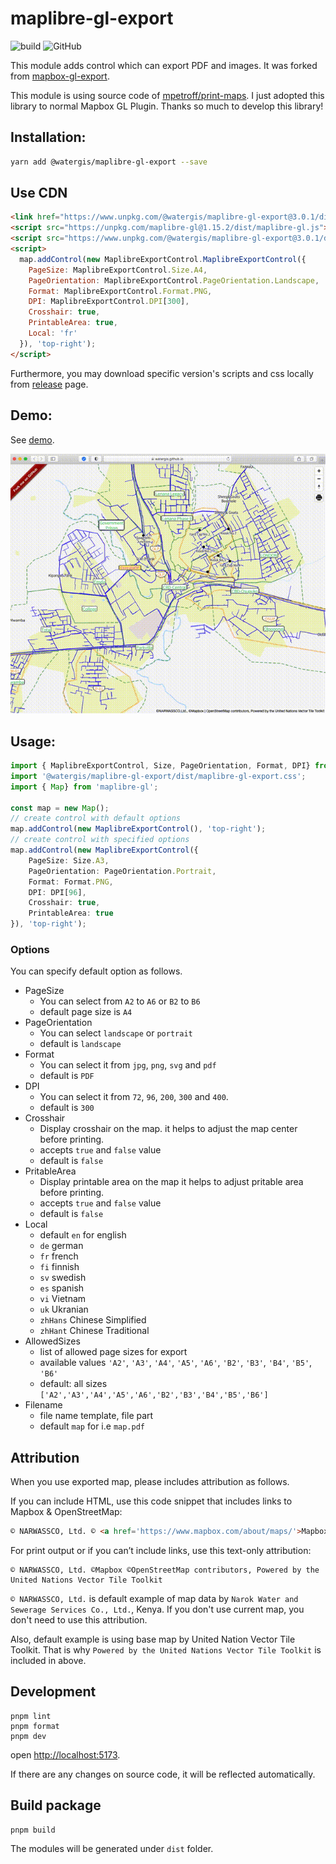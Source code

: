 # maplibre-gl-export

![build](https://github.com/watergis/maplibre-gl-export/workflows/build/badge.svg)
![GitHub](https://img.shields.io/github/license/watergis/maplibre-gl-export)

This module adds control which can export PDF and images. It was forked from [mapbox-gl-export](https://github.com/watergis/mapbox-gl-export).

This module is using source code of [mpetroff/print-maps](https://github.com/mpetroff/print-maps). I just adopted this library to normal Mapbox GL Plugin. Thanks so much to develop this library!

## Installation:

```bash
yarn add @watergis/maplibre-gl-export --save
```

## Use CDN

```html
<link href="https://www.unpkg.com/@watergis/maplibre-gl-export@3.0.1/dist/maplibre-gl-export.css" rel="stylesheet" />
<script src="https://unpkg.com/maplibre-gl@1.15.2/dist/maplibre-gl.js"></script>
<script src="https://www.unpkg.com/@watergis/maplibre-gl-export@3.0.1/dist/maplibre-gl-export.umd.js"></script>
<script>
  map.addControl(new MaplibreExportControl.MaplibreExportControl({
    PageSize: MaplibreExportControl.Size.A4,
    PageOrientation: MaplibreExportControl.PageOrientation.Landscape,
    Format: MaplibreExportControl.Format.PNG,
    DPI: MaplibreExportControl.DPI[300],
    Crosshair: true,
    PrintableArea: true,
    Local: 'fr'
  }), 'top-right');
</script>
```

Furthermore, you may download specific version's scripts and css locally from [release](https://github.com/watergis/maplibre-gl-export/releases) page.

## Demo:

See [demo](https://maplibre-gl-export.water-gis.com/).

![demo.gif](./demo.gif)

## Usage:

```ts
import { MaplibreExportControl, Size, PageOrientation, Format, DPI} from "@watergis/maplibre-gl-export";
import '@watergis/maplibre-gl-export/dist/maplibre-gl-export.css';
import { Map} from 'maplibre-gl';

const map = new Map();
// create control with default options
map.addControl(new MaplibreExportControl(), 'top-right');
// create control with specified options
map.addControl(new MaplibreExportControl({
    PageSize: Size.A3,
    PageOrientation: PageOrientation.Portrait,
    Format: Format.PNG,
    DPI: DPI[96],
    Crosshair: true,
    PrintableArea: true
}), 'top-right');
```

### Options
You can specify default option as follows.

- PageSize
  - You can select from `A2` to `A6` or `B2` to `B6`
  - default page size is `A4`
- PageOrientation
  - You can select `landscape` or `portrait`
  - default is `landscape`
- Format
  - You can select it from `jpg`, `png`, `svg` and `pdf`
  - default is `PDF`
- DPI
  - You can select it from `72`, `96`, `200`, `300` and `400`.
  - default is `300`
- Crosshair
  - Display crosshair on the map. it helps to adjust the map center before printing.
  - accepts `true` and `false` value
  - default is `false`
- PritableArea
  - Display printable area on the map it helps to adjust pritable area before printing.
  - accepts `true` and `false` value
  - default is `false`
- Local
  - default `en` for english
  - `de` german
  - `fr` french
  - `fi` finnish
  - `sv` swedish
  - `es` spanish
  - `vi` Vietnam
  - `uk` Ukranian
  - `zhHans` Chinese Simplified
  - `zhHant` Chinese Traditional
- AllowedSizes
  - list of allowed page sizes for export
  - available values `'A2'`, `'A3'`, `'A4'`, `'A5'`, `'A6'`, `'B2'`, `'B3'`, `'B4'`, `'B5'`, `'B6'`
  - default: all sizes `['A2','A3','A4','A5','A6','B2','B3','B4','B5','B6']`
- Filename
  - file name template, file part
  - default `map` for i.e `map.pdf`

## Attribution

When you use exported map, please includes attribution as follows.

If you can include HTML, use this code snippet that includes links to Mapbox & OpenStreetMap:
```html
© NARWASSCO, Ltd. © <a href='https://www.mapbox.com/about/maps/'>Mapbox</a> © <a href='https://www.openstreetmap.org/copyright'>OpenStreetMap</a> <strong><a href='https://www.mapbox.com/map-feedback/' target='_blank'>Improve this map</a></strong>Powered by the United Nations Vector Tile Toolkit
```

For print output or if you can’t include links, use this text-only attribution:
```
© NARWASSCO, Ltd. ©Mapbox ©OpenStreetMap contributors, Powered by the United Nations Vector Tile Toolkit
```

`© NARWASSCO, Ltd.` is default example of map data by `Narok Water and Sewerage Services Co., Ltd.`, Kenya. If you don't use current map, you don't need to use this attribution.

Also, default example is using base map by United Nation Vector Tile Toolkit. That is why `Powered by the United Nations Vector Tile Toolkit` is included in above.

## Development

```
pnpm lint
pnpm format
pnpm dev
```

open [http://localhost:5173](http://localhost:5173).

If there are any changes on source code, it will be reflected automatically.

## Build package

```
pnpm build
```

The modules will be generated under `dist` folder.

